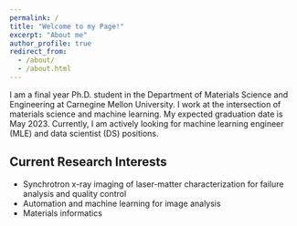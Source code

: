 ```yaml
---
permalink: /
title: "Welcome to my Page!"
excerpt: "About me"
author_profile: true
redirect_from: 
  - /about/
  - /about.html
---
```


I am a final year Ph.D. student in the Department of Materials Science and Engineering at Carnegine Mellon University. I work at the intersection of materials science and machine learning. My expected graduation date is May 2023. Currently, I am actively looking for machine learning engineer (MLE) and data scientist (DS) positions.

Current Research Interests
------
* Synchrotron x-ray imaging of laser-matter characterization for failure analysis and quality control
* Automation and machine learning for image analysis
* Materials informatics
